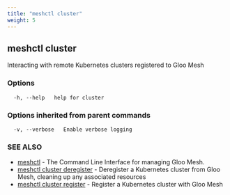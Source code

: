 ```yaml
---
title: "meshctl cluster"
weight: 5
---
```

## meshctl cluster

Interacting with remote Kubernetes clusters registered to Gloo Mesh

### Options

```
  -h, --help   help for cluster
```

### Options inherited from parent commands

```
  -v, --verbose   Enable verbose logging
```

### SEE ALSO

* [meshctl](../meshctl)	 - The Command Line Interface for managing Gloo Mesh.
* [meshctl cluster deregister](../meshctl_cluster_deregister)	 - Deregister a Kubernetes cluster from Gloo Mesh, cleaning up any associated resources
* [meshctl cluster register](../meshctl_cluster_register)	 - Register a Kubernetes cluster with Gloo Mesh

